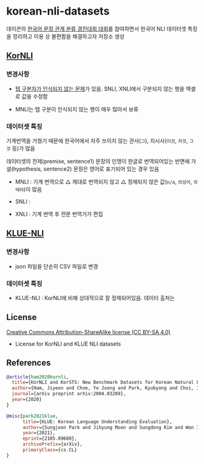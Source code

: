 # korean-nli-datasets

데이콘의 [한국어 문장 관계 분류 경진대회 대회](https://dacon.io/competitions/official/235875/overview/description)를 참여하면서 한국어 NLI 데이터셋 특징을 정리하고 이용 상 불편함을 해결하고자 저장소 생성

## [KorNLI](https://github.com/kakaobrain/KorNLUDatasets)
### 변경사항
- [탭 구분자가 인식되지 않는 문제](https://github.com/kakaobrain/KorNLUDatasets/issues/4)가 있음. SNLI, XNLI에서 구분되지 않는 행을 엑셀로 값을 수정함

- MNLI는 탭 구분이 인식되지 않는 행이 매우 많아서 보류


<!---
  | | 예시 문장 | 변경된 예시 문장 |
  | --- | --- | --- |
  | 전제 문장 | 데이비슨은 스콘의 발음을 '뼈'와 운을 맞추기 위해 채택해서는 안 된다. | 없음 |
  | 가설 문장 | Davidson은 스콘과 뼈가 운을 맞춰야 한다고 믿지 않는다. | 데이비슨은 스콘과 뼈가 운을 맞춰야 한다고 믿지 않는다. |

--->

### 데이터셋 특징

기계번역을 거쳤기 때문에 한국어에서 자주 쓰이지 않는 관사(`그`), 지시사(`이것`, `저것`, `그것` 등)가 많음

데이터셋의 전제(premise, sentence1) 문장의 인명이 한글로 번역되어있는 반면에 가설(hypothesis, sentence2) 문장은 영어로 표기되어 있는 경우 있음

- MNLI : 기계 번역으로 △ 제대로 번역되지 않고 △ 정제되지 않은 값(`n/a`, `의성어`, `의태어`)이 많음

- SNLI : 

- XNLI : 기계 번역 후 전문 번역가가 편집


## [KLUE-NLI](https://github.com/KLUE-benchmark/KLUE)
### 변경사항
- json 파일을 단순히 CSV 파일로 변경

### 데이터셋 특징
- KLUE-NLI : KorNLI에 비해 상대적으로 잘 정제되어있음. 데이터 출처는 


## License
[Creative Commons Attribution-ShareAlike license (CC BY-SA 4.0)](http://creativecommons.org/licenses/by-sa/4.0/)
- License for KorNLI and KLUE NLI datasets


## References
```bibtex
@article{ham2020kornli,
  title={KorNLI and KorSTS: New Benchmark Datasets for Korean Natural Language Understanding},
  author={Ham, Jiyeon and Choe, Yo Joong and Park, Kyubyong and Choi, Ilji and Soh, Hyungjoon},
  journal={arXiv preprint arXiv:2004.03289},
  year={2020}
}

@misc{park2021klue,
      title={KLUE: Korean Language Understanding Evaluation},
      author={Sungjoon Park and Jihyung Moon and Sungdong Kim and Won Ik Cho and Jiyoon Han and Jangwon Park and Chisung Song and Junseong Kim and Yongsook Song and Taehwan Oh and Joohong Lee and Juhyun Oh and Sungwon Lyu and Younghoon Jeong and Inkwon Lee and Sangwoo Seo and Dongjun Lee and Hyunwoo Kim and Myeonghwa Lee and Seongbo Jang and Seungwon Do and Sunkyoung Kim and Kyungtae Lim and Jongwon Lee and Kyumin Park and Jamin Shin and Seonghyun Kim and Lucy Park and Alice Oh and Jungwoo Ha and Kyunghyun Cho},
      year={2021},
      eprint={2105.09680},
      archivePrefix={arXiv},
      primaryClass={cs.CL}
}
```
